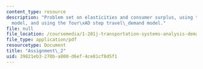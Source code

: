 ```yaml
---
content_type: resource
description: "Problem set on elasticities and consumer surplus, using the Logit\_\
  model, and using the four\xAD step travel\_demand model."
file: null
file_location: /coursemedia/1-201j-transportation-systems-analysis-demand-and-economics-fall-2008/39821eb3270ba800d6ef4ce81cf8d5f1_MIT1_201JF08_hw_2.pdf
file_type: application/pdf
resourcetype: Document
title: "Assignment\_2"
uid: 39821eb3-270b-a800-d6ef-4ce81cf8d5f1
---
```

